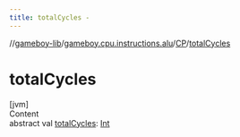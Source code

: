 ```yaml
---
title: totalCycles -
---
```

//[gameboy-lib](../../index.md)/[gameboy.cpu.instructions.alu](../index.md)/[CP](index.md)/[totalCycles](total-cycles.md)



# totalCycles  
[jvm]  
Content  
abstract val [totalCycles](total-cycles.md): [Int](https://kotlinlang.org/api/latest/jvm/stdlib/kotlin/-int/index.html)  



